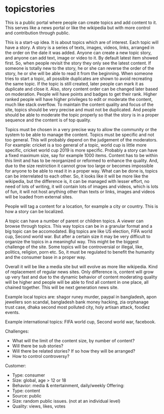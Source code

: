 # topicstories
This is a public portal where people can create topics and add content to it. This serves like a news portal or like the wikipedia but with more control and contribution through public.

This is a start-up idea. It is about topics which are of interest. Each topic will have a story. A story is a series of texts, images, videos, links, arranged in the order on the date it was added. Anyone can create a new topic story, and anyone can add text, image or video to it. By default latest item showed first. So, when people revisit the story they only see the latest content. If someone is totally new to the story, he or she can reverse the order of the story, he or she will be able to read it from the beginning. When someone tries to start a topic, all possible duplicates are shown to avoid recreating the same topic. If the topic is still created, later people can mark it as duplicate and close it. Also, story content order can be changed later based on moderation. People will have points and badges to get their rank. Higher ranked people will have higher privileges to edit or moderate the content, much like stack overflow. To maintain the content quality and focus of the site, topics should be very precise and must not be duplicated. And people should be able to moderate the topic properly so that the story is in a proper sequence and the content is of top quality.

Topics must be chosen in a very precise way to allow the community or the system to be able to manage the content. Topics must be specific and not too general. This will probably depend on the judgement of the moderators. For example: cricket is a too general of a topic, world cup is little more specific, cricket world cup 2019 is more specific. Probably a story can have a fixed maximum size, say for example 1000 items. Content has to be within this limit and has to be reorganized or reformed to enhance the quality. And, due to the size restriction it cannot grow too large or becomes impossible for anyone to be able to read it in a proper way. What can be done is, topics can be interrelated to each other. So, it looks like it will be more like the wikipedia, but the difference is, it can be managed with lesser effort, no need of lots of writing, it will contain lots of images and videos, which is lots of fun, it will not host anything other than texts or links, images and videos will be loaded from external sites.

People will tag a content for a location, for example a city or country. This is how a story can be localized.

A topic can have a number of parent or children topics. A viewer can browse through topics. This way topics can be in a granular format and a big topic can be accomodated. Big topics are like US election, FIFA world cup, Second world war. But after a certain size it may be very difficult to organize the topics in a meaningful way. This might be the biggest challenge of the site. Some topics will be controversial or illegal, like, politics, religion, porn etc. So, it must be regulated to benefit the humanity and the consumer base in a proper way.

Overall it will be like a media site but will evolve as more like wikipedia. Kind of replacement of regular news sites. Only difference is, content will grow up very fast and due to the dynamic behavior of content moderating quality will be higher and people will be able to find all content in one place, all chained together. This will be next generation news site.

Example local topics are: shagor runey murder, paypal in bangladesh, apon jewellers son scandal, bangladesh bank money hacking, zia orphanage trust case, dhaka second most polluted city, holy artisan attack, foodiez events.

Example international topics: FIFA world cup, Second world war, facebook.

Challenges:
- What will the limit of the content size, by number of content?
- Will there be sub stories?
- Will there be related stories? If so how they will be arranged?
- How to control controversy?


Customer:
- Type: consumer
- Size: global, age > 12 or 18
- Behavior: media & entertainment, daily/weekly
Offering:
- Type: content
- Source: public
- Size: random public issues. (not at an individual level)
- Quality: views, likes, votes
